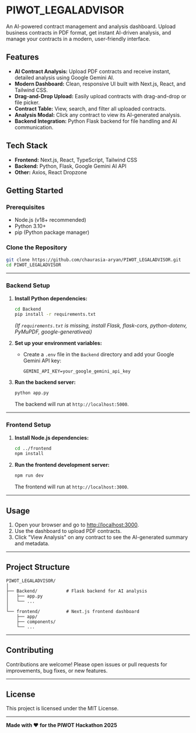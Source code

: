 # PIWOT_LEGALADVISOR

An AI-powered contract management and analysis dashboard. Upload business contracts in PDF format, get instant AI-driven analysis, and manage your contracts in a modern, user-friendly interface.

## Features

- **AI Contract Analysis:** Upload PDF contracts and receive instant, detailed analysis using Google Gemini AI.
- **Modern Dashboard:** Clean, responsive UI built with Next.js, React, and Tailwind CSS.
- **Drag-and-Drop Upload:** Easily upload contracts with drag-and-drop or file picker.
- **Contract Table:** View, search, and filter all uploaded contracts.
- **Analysis Modal:** Click any contract to view its AI-generated analysis.
- **Backend Integration:** Python Flask backend for file handling and AI communication.

## Tech Stack

- **Frontend:** Next.js, React, TypeScript, Tailwind CSS
- **Backend:** Python, Flask, Google Gemini AI API
- **Other:** Axios, React Dropzone

## Getting Started

### Prerequisites

- Node.js (v18+ recommended)
- Python 3.10+
- pip (Python package manager)

### Clone the Repository

```bash
git clone https://github.com/chaurasia-aryan/PIWOT_LEGALADVISOR.git
cd PIWOT_LEGALADVISOR
```

---

### Backend Setup

1. **Install Python dependencies:**
    ```bash
    cd Backend
    pip install -r requirements.txt
    ```
    *(If `requirements.txt` is missing, install Flask, flask-cors, python-dotenv, PyMuPDF, google-generativeai)*

2. **Set up your environment variables:**
    - Create a `.env` file in the `Backend` directory and add your Google Gemini API key:
      ```
      GEMINI_API_KEY=your_google_gemini_api_key
      ```

3. **Run the backend server:**
    ```bash
    python app.py
    ```
    The backend will run at `http://localhost:5000`.

---

### Frontend Setup

1. **Install Node.js dependencies:**
    ```bash
    cd ../frontend
    npm install
    ```

2. **Run the frontend development server:**
    ```bash
    npm run dev
    ```
    The frontend will run at `http://localhost:3000`.

---

## Usage

1. Open your browser and go to [http://localhost:3000](http://localhost:3000).
2. Use the dashboard to upload PDF contracts.
3. Click "View Analysis" on any contract to see the AI-generated summary and metadata.

---

## Project Structure

```
PIWOT_LEGALADVISOR/
│
├── Backend/           # Flask backend for AI analysis
│   ├── app.py
│   └── ...
│
└── frontend/          # Next.js frontend dashboard
    ├── app/
    ├── components/
    └── ...
```

---

## Contributing

Contributions are welcome! Please open issues or pull requests for improvements, bug fixes, or new features.

---

## License

This project is licensed under the MIT License.

---

**Made with ❤️ for the PIWOT Hackathon 2025**
